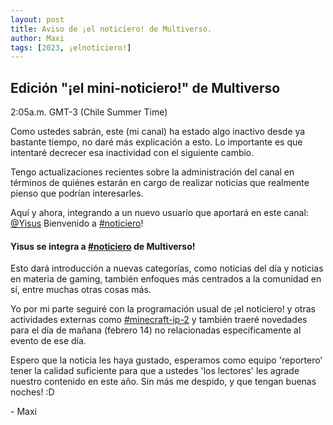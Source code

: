 ```yaml
---
layout: post
title: Aviso de ¡el noticiero! de Multiverso.
author: Maxi
tags: [2023, ¡elnoticiero!]
---
```


## Edición "¡el mini-noticiero!" de Multiverso

2:05a.m. GMT-3 (Chile Summer Time)

Como ustedes sabrán, este (mi canal) ha estado algo inactivo desde ya bastante tiempo, no daré más explicación a esto. Lo importante es que intentaré decrecer esa inactividad con el siguiente cambio.

Tengo actualizaciones recientes sobre la administración del canal en términos de quiénes estarán en cargo de realizar noticias que realmente pienso que podrían interesarles. 

Aquí y ahora, integrando a un nuevo usuario que aportará en este canal:
[@Yisus](.) Bienvenido a [#noticiero](.)!

#### Yisus se integra a [#noticiero](.) de Multiverso!
Esto dará introducción a nuevas categorías, como noticias del día y noticias en materia de gaming, también enfoques más centrados a la comunidad en sí, entre muchas otras cosas más.

Yo por mi parte seguiré con la programación usual de ¡el noticiero! y otras actividades externas como [#minecraft-ip-2](.) y también traeré novedades para el día de mañana (febrero 14) no relacionadas específicamente al evento de ese día.

Espero que la noticia les haya gustado, esperamos como equipo 'reportero' tener la calidad suficiente para que a ustedes 'los lectores' les agrade nuestro contenido en este año. Sin más me despido, y que tengan buenas noches! :D

\- Maxi